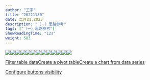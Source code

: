 ```yaml
---
author: "王宇"
title: "20221130"
date: 二月21,2023
description: "（一）思路参考"
tags: ["（一）思路参考"]
ShowReadingTime: "12s"
weight: 583
---
```

![](/download/attachments/97484843/%E5%B9%BB%E7%81%AF%E7%89%871.JPG?version=1&modificationDate=1676979917758&api=v2)![](/download/attachments/97484843/%E5%B9%BB%E7%81%AF%E7%89%872.JPG?version=1&modificationDate=1676979918034&api=v2)![](/download/attachments/97484843/%E5%B9%BB%E7%81%AF%E7%89%873.JPG?version=1&modificationDate=1676979918172&api=v2)![](/download/attachments/97484843/%E5%B9%BB%E7%81%AF%E7%89%874.JPG?version=1&modificationDate=1676979918306&api=v2)![](/download/attachments/97484843/%E5%B9%BB%E7%81%AF%E7%89%875.JPG?version=1&modificationDate=1676979918439&api=v2)![](/download/attachments/97484843/%E5%B9%BB%E7%81%AF%E7%89%876.JPG?version=1&modificationDate=1676979918566&api=v2)![](/download/attachments/97484843/%E5%B9%BB%E7%81%AF%E7%89%877.JPG?version=1&modificationDate=1676979918673&api=v2)![](/download/attachments/97484843/%E5%B9%BB%E7%81%AF%E7%89%878.JPG?version=1&modificationDate=1676979918795&api=v2)![](/download/attachments/97484843/%E5%B9%BB%E7%81%AF%E7%89%879.JPG?version=1&modificationDate=1676979918899&api=v2)![](/download/attachments/97484843/%E5%B9%BB%E7%81%AF%E7%89%8710.JPG?version=1&modificationDate=1676979918994&api=v2)![](/download/attachments/97484843/%E5%B9%BB%E7%81%AF%E7%89%8711.JPG?version=1&modificationDate=1676979919101&api=v2)![](/download/attachments/97484843/%E5%B9%BB%E7%81%AF%E7%89%8712.JPG?version=1&modificationDate=1676979919192&api=v2)![](/download/attachments/97484843/%E5%B9%BB%E7%81%AF%E7%89%8713.JPG?version=1&modificationDate=1676979919303&api=v2)

  

  

  

  

  

  

[Filter table data](#)[Create a pivot table](#)[Create a chart from data series](#)

[Configure buttons visibility](/users/tfac-settings.action)